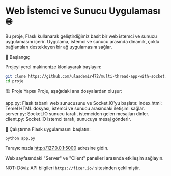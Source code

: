 # Web İstemci ve Sunucu Uygulaması 🌐

Bu proje, Flask kullanarak geliştirdiğimiz basit bir web istemci ve sunucu uygulamasını içerir. Uygulama, istemci ve sunucu arasında dinamik, çoklu bağlantıları destekleyen bir ağ uygulamasını sağlar.

🚀 Başlangıç

Projeyi yerel makinenize klonlayarak başlayın:

```bash
git clone https://github.com/ulasdemir472/multi-thread-app-with-socket.git
cd proje
```

🏗️ Proje Yapısı
Proje, aşağıdaki ana dosyalardan oluşur:

app.py: Flask tabanlı web sunucusunu ve Socket.IO'yu başlatır.
index.html: Temel HTML dosyası, istemci ve sunucu arasındaki iletişimi sağlar.
server.py: Socket.IO sunucu tarafı, istemciden gelen mesajları dinler.
client.py: Socket.IO istemci tarafı, sunucuya mesaj gönderir.

🚦 Çalıştırma
Flask uygulamasını başlatın:
```bash
python app.py
```
Tarayıcınızda http://127.0.0.1:5000 adresine gidin.

Web sayfasındaki "Server" ve "Client" panelleri arasında etkileşim sağlayın.

NOT: Döviz API bilgileri ```https://fixer.io/``` sitesinden çekilmiştir.
